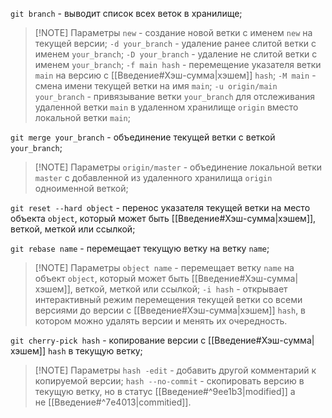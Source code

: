 `git branch` - выводит список всех веток в хранилище;
>[!NOTE] Параметры
>`new` - создание новой ветки с именем `new` на текущей версии;
>`-d your_branch` - удаление ранее слитой ветки с именем `your_branch`;
>`-D your_branch` - удаление не слитой ветки с именем `your_branch`;
>`-f main hash` - перемещение указателя ветки `main` на версию с [[Введение#Хэш-сумма|хэшем]] `hash`;
>`-M main` - смена имени текущей ветки на имя `main`;
>`-u origin/main your_branch` - привязывание ветки `your_branch` для отслеживания удаленной ветки `main` в удаленном хранилище `origin` вместо локальной ветки `main`;

`git merge your_branch` - объединение текущей ветки с веткой `your_branch`;
>[!NOTE] Параметры
>`origin/master` - объединение локальной ветки `master` с добавленной из удаленного хранилища `origin` одноименной веткой;

`git reset --hard object` - перенос указателя текущей ветки на место объекта `object`, который может быть [[Введение#Хэш-сумма|хэшем]], веткой, меткой или ссылкой;

`git rebase name` - перемещает текущую ветку на ветку `name`;
>[!NOTE] Параметры
>`object name` - перемещает ветку `name` на объект `object`, который может быть [[Введение#Хэш-сумма|хэшем]], веткой, меткой или ссылкой;
>`-i hash` - открывает интерактивный режим перемещения текущей ветки со всеми версиями до версии с [[Введение#Хэш-сумма|хэшем]] `hash`, в котором можно удалять версии и менять их очередность.

`git cherry-pick hash` - копирование версии с [[Введение#Хэш-сумма|хэшем]] `hash` в текущую ветку;
>[!NOTE] Параметры
>`hash -edit` - добавить другой комментарий к копируемой версии;
>`hash --no-commit` - скопировать версию в текущую ветку, но в статус [[Введение#^9ee1b3|modified]] а не [[Введение#^7e4013|commitied]].
